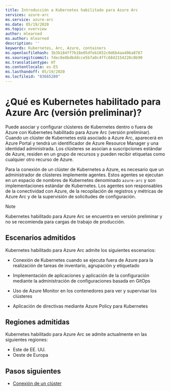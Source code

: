 ```yaml
---
title: Introducción a Kubernetes habilitado para Azure Arc
services: azure-arc
ms.service: azure-arc
ms.date: 05/19/2020
ms.topic: overview
author: mlearned
ms.author: mlearned
description: ''
keywords: Kubernetes, Arc, Azure, containers
ms.openlocfilehash: 3b3b184ff7b18e05dfeb1052c0d6b4aa406a8787
ms.sourcegitcommit: fdec8e8bdbddcce5b7a0c4ffc6842154220c8b90
ms.translationtype: HT
ms.contentlocale: es-ES
ms.lasthandoff: 05/19/2020
ms.locfileid: "83665280"
---
```

# <a name="what-is-azure-arc-enabled-kubernetes-preview"></a>¿Qué es Kubernetes habilitado para Azure Arc (versión preliminar)?

Puede asociar y configurar clústeres de Kubernetes dentro o fuera de Azure con Kubernetes habilitado para Azure Arc (versión preliminar). Cuando un clúster de Kubernetes está asociado a Azure Arc, aparecerá en Azure Portal y tendrá un identificador de Azure Resource Manager y una identidad administrada. Los clústeres se asocian a suscripciones estándar de Azure, residen en un grupo de recursos y pueden recibir etiquetas como cualquier otro recurso de Azure. 


Para la conexión de un clúster de Kubernetes a Azure, es necesario que un administrador de clústeres implemente agentes. Estos agentes se ejecutan en un espacio de nombres de Kubernetes denominado `azure-arc` y son implementaciones estándar de Kubernetes. Los agentes son responsables de la conectividad con Azure, de la recopilación de registros y métricas de Azure Arc y de la supervisión de solicitudes de configuración.  
 
 > [!NOTE]
> Kubernetes habilitado para Azure Arc se encuentra en versión preliminar y no se recomienda para cargas de trabajo de producción. 


## <a name="supported-scenarios"></a>Escenarios admitidos 

Kubernetes habilitado para Azure Arc admite los siguientes escenarios: 

* Conexión de Kubernetes cuando se ejecuta fuera de Azure para la realización de tareas de inventario, agrupación y etiquetado 

* Implementación de aplicaciones y aplicación de la configuración mediante la administración de configuraciones basada en GitOps 

* Uso de Azure Monitor en los contenedores para ver y supervisar los clústeres 

* Aplicación de directivas mediante Azure Policy para Kubernetes 

 
## <a name="supported-regions"></a>Regiones admitidas 

Kubernetes habilitado para Azure Arc se admite actualmente en las siguientes regiones: 

* Este de EE. UU. 
* Oeste de Europa 


## <a name="next-steps"></a>Pasos siguientes

* [Conexión de un clúster](./connect-cluster.md)
